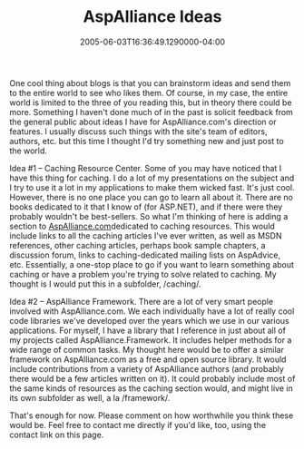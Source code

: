 ﻿---
title: AspAlliance Ideas
date: "2005-06-03T16:36:49.1290000-04:00"
description: One cool thing about blogs is that you can brainstorm ideas and
featuredImage: img/1870-featured.png
---

One cool thing about blogs is that you can brainstorm ideas and send them to the entire world to see who likes them. Of course, in my case, the entire world is limited to the three of you reading this, but in theory there could be more. Something I haven't done much of in the past is solicit feedback from the general public about ideas I have for AspAlliance.com's direction or features. I usually discuss such things with the site's team of editors, authors, etc. but this time I thought I'd try something new and just post to the world.

Idea #1 – Caching Resource Center. Some of you may have noticed that I have this thing for caching. I do a lot of my presentations on the subject and I try to use it a lot in my applications to make them wicked fast. It's just cool. However, there is no one place you can go to learn all about it. There are no books dedicated to it that I know of (for ASP.NET), and if there were they probably wouldn't be best-sellers. So what I'm thinking of here is adding a section to [AspAlliance.com](http://aspalliance.com/)dedicated to caching resources. This would include links to all the caching articles I've ever written, as well as MSDN references, other caching articles, perhaps book sample chapters, a discussion forum, links to caching-dedicated mailing lists on AspAdvice, etc. Essentially, a one-stop place to go if you want to learn something about caching or have a problem you're trying to solve related to caching. My thought is I would put this in a subfolder, /caching/.

Idea #2 – AspAlliance Framework. There are a lot of very smart people involved with AspAlliance.com. We each individually have a lot of really cool code libraries we've developed over the years which we use in our various applications. For myself, I have a library that I reference in just about all of my projects called AspAlliance.Framework. It includes helper methods for a wide range of common tasks. My thought here would be to offer a similar framework on AspAlliance.com as a free and open source library. It would include contributions from a variety of AspAlliance authors (and probably there would be a few articles written on it). It could probably include most of the same kinds of resources as the caching section would, and might live in its own subfolder as well, a la /framework/.

That's enough for now. Please comment on how worthwhile you think these would be. Feel free to contact me directly if you'd like, too, using the contact link on this page.

